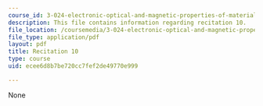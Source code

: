 ```yaml
---
course_id: 3-024-electronic-optical-and-magnetic-properties-of-materials-spring-2013
description: This file contains information regarding recitation 10.
file_location: /coursemedia/3-024-electronic-optical-and-magnetic-properties-of-materials-spring-2013/ecee6d8b7be720cc7fef2de49770e999_MIT3_024S13_2012rec10.pdf
file_type: application/pdf
layout: pdf
title: Recitation 10
type: course
uid: ecee6d8b7be720cc7fef2de49770e999

---
```

None